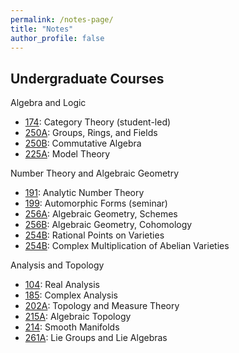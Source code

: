 ```yaml
---
permalink: /notes-page/
title: "Notes"
author_profile: false
---
```


Undergraduate Courses
-

Algebra and Logic
* [174](https://dfoiler.github.io/notes/174/notes.pdf): Category Theory (student-led)
* [250A](https://dfoiler.github.io/notes/250A/notes.pdf): Groups, Rings, and Fields
* [250B](https://dfoiler.github.io/notes/250B/notes.pdf): Commutative Algebra
* [225A](https://dfoiler.github.io/notes/225A/notes.pdf): Model Theory

Number Theory and Algebraic Geometry
* [191](https://dfoiler.github.io/notes/191/notes.pdf): Analytic Number Theory
* [199](https://dfoiler.github.io/handouts/seminars/automorphic.pdf): Automorphic Forms (seminar)
* [256A](https://dfoiler.github.io/notes/256A/notes.pdf): Algebraic Geometry, Schemes
* [256B](https://dfoiler.github.io/notes/256B/notes.pdf): Algebraic Geometry, Cohomology
* [254B](https://dfoiler.github.io/notes/254B-olsson/notes.pdf): Rational Points on Varieties
* [254B](https://dfoiler.github.io/notes/254B/notes.pdf): Complex Multiplication of Abelian Varieties

Analysis and Topology
* [104](https://dfoiler.github.io/notes/104/notes.pdf): Real Analysis
* [185](https://dfoiler.github.io/notes/185/notes.pdf): Complex Analysis
* [202A](https://dfoiler.github.io/notes/202A/notes.pdf): Topology and Measure Theory
* [215A](https://dfoiler.github.io/notes/215A/notes.pdf): Algebraic Topology
* [214](https://dfoiler.github.io/notes/214/notes.pdf): Smooth Manifolds
* [261A](https://dfoiler.github.io/notes/261A/notes.pdf): Lie Groups and Lie Algebras